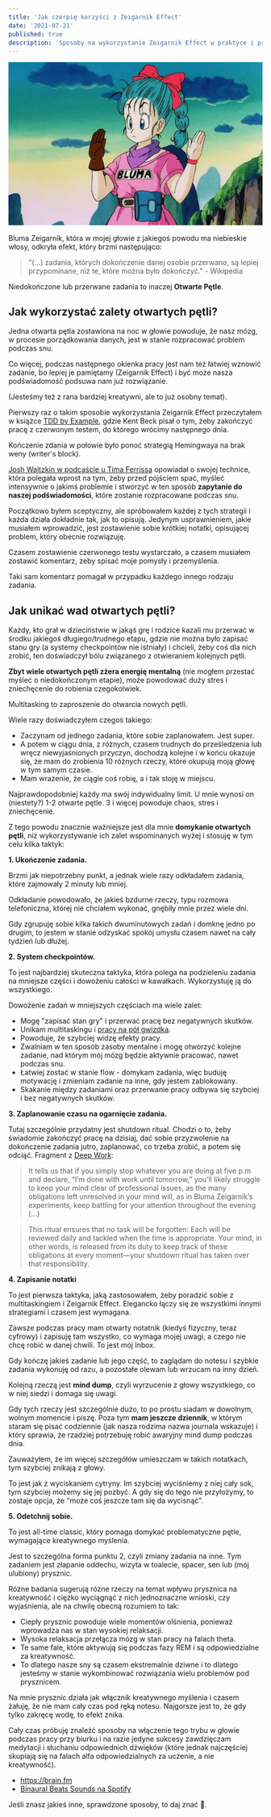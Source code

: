 ```yaml
---
title: 'Jak czerpię korzyści z Zeigarnik Effect'
date: '2021-07-21'
published: true
description: 'Sposoby na wykorzystanie Zeigarnik Effect w praktyce i przeciwdziałanie negatywnym skutkom otwartych pętli.'
---
```


![Bulma Bluma](./banner.png)

Bluma Zeigarnik, która w mojej głowie z jakiegoś powodu ma niebieskie włosy, odkryła efekt, który brzmi następująco:

> "(...) zadania, których dokończenie danej osobie przerwano, są lepiej przypominane, niż te, które można było dokończyć." - Wikipedia

Niedokończone lub przerwane zadania to inaczej **Otwarte Pętle**.

## Jak wykorzystać zalety otwartych pętli?

Jedna otwarta pętla zostawiona na noc w głowie powoduje, że nasz mózg, w procesie porządkowania danych, jest w stanie rozpracować problem podczas snu.

Co więcej, podczas następnego okienka pracy jest nam też łatwiej wznowić zadanie, bo lepiej je pamiętamy (Zeigarnik Effect) i być może nasza podświadomość podsuwa nam już rozwiązanie.

(Jesteśmy też z rana bardziej kreatywni, ale to już osobny temat).

Pierwszy raz o takim sposobie wykorzystania Zeigarnik Effect przeczytałem w książce  [TDD by Example](https://www.goodreads.com/book/show/387190.Test_Driven_Development), gdzie Kent Beck pisał o tym, żeby zakończyć pracę z czerwonym testem, do którego wrócimy następnego dnia.

Kończenie zdania w połowie było ponoć strategią Hemingwaya na brak weny (writer's block).

[Josh Waitzkin w podcaście u Tima Ferrissa](https://tim.blog/2016/03/23/josh-waitzkin-the-prodigy-returns/) opowiadał o swojej technice, która polegała wprost na tym, żeby przed pójściem spać, myśleć intensywnie o jakimś problemie i stworzyć w ten sposób **zapytanie do naszej podświadomości**, które zostanie rozpracowane podczas snu.

Początkowo byłem sceptyczny, ale spróbowałem każdej z tych strategii i każda działa dokładnie tak, jak to opisują. Jedynym usprawnieniem, jakie musiałem wprowadzić, jest zostawienie sobie krótkiej notatki, opisującej problem, który obecnie rozwiązuję.

Czasem zostawienie czerwonego testu wystarczało, a czasem musiałem zostawić komentarz, żeby spisać moje pomysły i przemyślenia.

Taki sam komentarz pomagał w przypadku każdego innego rodzaju zadania.

## Jak unikać wad otwartych pętli?

Każdy, kto grał w dzieciństwie w jakąś grę i rodzice kazali mu przerwać w środku jakiegoś długiego/trudnego etapu, gdzie nie można było zapisać stanu gry (a systemy checkpointów nie istniały) i chcieli, żeby coś dla nich zrobić, ten doświadczył bólu związanego z otwieraniem kolejnych pętli.

**Zbyt wiele otwartych pętli zżera energię mentalną** (nie mogłem przestać myśleć o niedokończonym etapie), może powodować duży stres i zniechęcenie do robienia czegokolwiek.

Multitasking to zaproszenie do otwarcia nowych pętli.

Wiele razy doświadczyłem czegoś takiego:

- Zaczynam od jednego zadania, które sobie zaplanowałem. Jest super.
- A potem w ciągu dnia, z różnych, czasem trudnych do prześledzenia lub wręcz niewyjaśnionych przyczyn, dochodzą kolejne i w końcu okazuje się, że mam do zrobienia 10 różnych rzeczy, które okupują moją głowę w tym samym czasie.
- Mam wrażenie, że ciągle coś robię, a i tak stoję w miejscu.

Najprawdopodobniej każdy ma swój indywidualny limit. U mnie wynosi on (niestety?) 1-2 otwarte pętle. 3 i więcej powoduje chaos, stres i zniechęcenie.

Z tego powodu znacznie ważniejsze jest dla mnie **domykanie otwartych pętli**, niż wykorzystywanie ich zalet wspominanych wyżej i stosuję w tym celu kilka taktyk:

**1. Ukończenie zadania.**

Brzmi jak niepotrzebny punkt, a jednak wiele razy odkładałem zadania, które zajmowały 2 minuty lub mniej.

Odkładanie powodowało, że jakieś bzdurne rzeczy, typu rozmowa telefoniczna, której nie chciałem wykonać, gnębiły mnie przez wiele dni.

Gdy zgrupuję sobie kilka takich dwuminutowych zadań i domknę jedno po drugim, to jestem w stanie odzyskać spokój umysłu czasem nawet na cały tydzień lub dłużej.

**2. System checkpointów.**

To jest najbardziej skuteczna taktyka, która polega na podzieleniu zadania na mniejsze części i dowożeniu całości w kawałkach. Wykorzystuję ją do wszystkiego.

Dowożenie zadań w mniejszych częściach ma wiele zalet:

- Mogę "zapisać stan gry" i przerwać pracę bez negatywnych skutków.
- Unikam multitaskingu i [pracy na pół gwizdka](/pol-gwizdka/).
- Powoduje, że szybciej widzę efekty pracy.
- Zwalniam w ten sposób zasoby mentalne i mogę otworzyć kolejne zadanie, nad którym mój mózg będzie aktywnie pracować, nawet podczas snu.
- Łatwiej zostać w stanie flow - domykam zadania, więc buduję motywację i zmieniam zadanie na inne, gdy jestem zablokowany.
- Skakanie między zadaniami oraz przerwanie pracy odbywa się szybciej i bez negatywnych skutków.

**3. Zaplanowanie czasu na ogarnięcie zadania.**

Tutaj szczególnie przydatny jest shutdown ritual. Chodzi o to, żeby świadomie zakończyć pracę na dzisiaj, dać sobie przyzwolenie na dokończenie zadania jutro, zaplanować, co trzeba zrobić, a potem się odciąć.
Fragment z [Deep Work](https://www.goodreads.com/book/show/25744928-deep-work):

> It tells us that if you simply stop whatever you are doing at five p.m and declare, “I’m done with work until tomorrow,” you’ll likely struggle to keep your mind clear of professional issues, as the many obligations left unresolved in your mind will, as in Bluma Zeigarnik’s experiments, keep battling for your attention throughout the evening (...)

> This ritual ensures that no task will be forgotten: Each will be reviewed daily and tackled when the time is appropriate. Your mind, in other words, is released from its duty to keep track of these obligations at every moment—your shutdown ritual has taken over that responsibility.

**4. Zapisanie notatki**

To jest pierwsza taktyka, jaką zastosowałem, żeby poradzić sobie z multitaskingiem i Zeigarnik Effect. Elegancko łączy się ze wszystkimi innymi strategiami i czasem jest wymagana.

Zawsze podczas pracy mam otwarty notatnik (kiedyś fizyczny, teraz cyfrowy) i zapisuję tam wszystko, co wymaga mojej uwagi, a czego nie chcę robić w danej chwili. To jest mój Inbox.

Gdy kończę jakieś zadanie lub jego część, to zaglądam do notesu i szybkie zadania wykonuję od razu, a pozostałe olewam lub wrzucam na inny dzień.

Kolejną rzeczą jest **mind dump**, czyli wyrzucenie z głowy wszystkiego, co w niej siedzi i domaga się uwagi.

Gdy tych rzeczy jest szczególnie dużo, to po prostu siadam w dowolnym, wolnym momencie i piszę. Poza tym **mam jeszcze dziennik**, w którym staram się pisać codziennie (jak nasza rodzima nazwa journala wskazuje) i który sprawia, że rzadziej potrzebuję robić awaryjny mind dump podczas dnia.

Zauważyłem, że im więcej szczegółów umieszczam w takich notatkach, tym szybciej znikają z głowy.

To jest jak z wyciskaniem cytryny. Im szybciej wyciśniemy z niej cały sok, tym szybciej możemy się jej pozbyć. A gdy się do tego nie przyłożymy, to zostaje opcja, że "może coś jeszcze tam się da wycisnąć".

**5. Odetchnij sobie.**

To jest all-time classic, który pomaga domykać problematyczne pętle, wymagające kreatywnego myślenia.

Jest to szczególna forma punktu 2, czyli zmiany zadania na inne. Tym zadaniem jest złapanie oddechu, wizyta w toalecie, spacer, sen lub (mój ulubiony) prysznic.

Różne badania sugerują różne rzeczy na temat wpływu prysznica na kreatywność i ciężko wyciągnąć z nich jednoznaczne wnioski, czy wyjaśnienia, ale na chwilę obecną rozumiem to tak:

- Ciepły prysznic powoduje wiele momentów olśnienia, ponieważ wprowadza nas w stan wysokiej relaksacji.
- Wysoka relaksacja przełącza mózg w stan pracy na falach theta.
- Te same fale, które aktywują się podczas fazy REM i są odpowiedzialne za kreatywność.
- To dlatego nasze sny są czasem ekstremalnie dziwne i to dlatego jesteśmy w stanie wykombinować rozwiązania wielu problemów pod prysznicem.

Na mnie prysznic działa jak włącznik kreatywnego myślenia i czasem żałuję, że nie mam cały czas pod ręką notesu. Najgorsze jest to, że gdy tylko zakręcę wodę, to efekt znika.

Cały czas próbuję znaleźć sposoby na włączenie tego trybu w głowie podczas pracy przy biurku i na razie jedyne sukcesy zawdzięczam medytacji i słuchaniu odpowiednich dźwięków (które jednak najczęściej skupiają się na falach alfa odpowiedzialnych za uczenie, a nie kreatywność).

- https://brain.fm
- [Binaural Beats Sounds na Spotify](https://open.spotify.com/playlist/5vLtYaSNfAc5jqrJLFhlew?si=8e6ce4fc11c74a75)

Jeśli znasz jakieś inne, sprawdzone sposoby, to daj znać 🙏.
